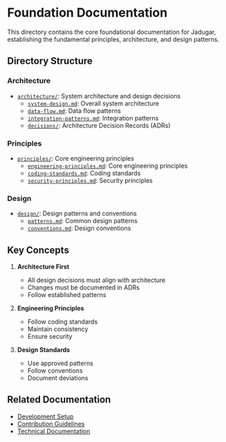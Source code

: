 # Foundation Documentation

This directory contains the core foundational documentation for Jadugar, establishing the fundamental principles, architecture, and design patterns.

## Directory Structure

### Architecture
- [`architecture/`](architecture/): System architecture and design decisions
  - [`system-design.md`](architecture/system-design.md): Overall system architecture
  - [`data-flow.md`](architecture/data-flow.md): Data flow patterns
  - [`integration-patterns.md`](architecture/integration-patterns.md): Integration patterns
  - [`decisions/`](architecture/decisions/): Architecture Decision Records (ADRs)

### Principles
- [`principles/`](principles/): Core engineering principles
  - [`engineering-principles.md`](principles/engineering-principles.md): Core engineering principles
  - [`coding-standards.md`](principles/coding-standards.md): Coding standards
  - [`security-principles.md`](principles/security-principles.md): Security principles

### Design
- [`design/`](design/): Design patterns and conventions
  - [`patterns.md`](design/patterns.md): Common design patterns
  - [`conventions.md`](design/conventions.md): Design conventions

## Key Concepts

1. **Architecture First**
   - All design decisions must align with architecture
   - Changes must be documented in ADRs
   - Follow established patterns

2. **Engineering Principles**
   - Follow coding standards
   - Maintain consistency
   - Ensure security

3. **Design Standards**
   - Use approved patterns
   - Follow conventions
   - Document deviations

## Related Documentation
- [Development Setup](../development/setup/environment.md)
- [Contribution Guidelines](../CONTRIBUTING.md)
- [Technical Documentation](../technical/README.md)

